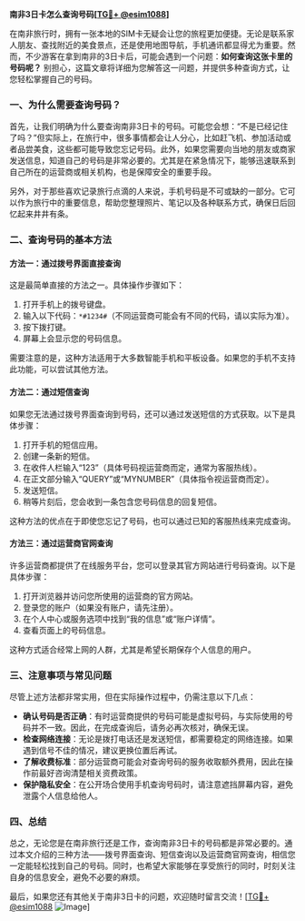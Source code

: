 **南非3日卡怎么查询号码[[TG💪+ @esim1088](https://t.me/s/esim1088)]**

在南非旅行时，拥有一张本地的SIM卡无疑会让您的旅程更加便捷。无论是联系家人朋友、查找附近的美食景点，还是使用地图导航，手机通讯都显得尤为重要。然而，不少游客在拿到南非的3日卡后，可能会遇到一个问题：**如何查询这张卡里的号码呢？** 别担心，这篇文章将详细为您解答这一问题，并提供多种查询方式，让您轻松掌握自己的号码。

### 一、为什么需要查询号码？

首先，让我们明确为什么要查询南非3日卡的号码。可能您会想：“不是已经记住了吗？”但实际上，在旅行中，很多事情都会让人分心，比如赶飞机、参加活动或者品尝美食，这些都可能导致您忘记号码。此外，如果您需要向当地的朋友或商家发送信息，知道自己的号码是非常必要的。尤其是在紧急情况下，能够迅速联系到自己所在的运营商或相关机构，也是保障安全的重要手段。

另外，对于那些喜欢记录旅行点滴的人来说，手机号码是不可或缺的一部分。它可以作为旅行中的重要信息，帮助您整理照片、笔记以及各种联系方式，确保日后回忆起来井井有条。

### 二、查询号码的基本方法

#### 方法一：通过拨号界面直接查询

这是最简单直接的方法之一。具体操作步骤如下：

1. 打开手机上的拨号键盘。
2. 输入以下代码：`*#1234#`（不同运营商可能会有不同的代码，请以实际为准）。
3. 按下拨打键。
4. 屏幕上会显示您的号码信息。

需要注意的是，这种方法适用于大多数智能手机和平板设备。如果您的手机不支持此功能，可以尝试其他方法。

#### 方法二：通过短信查询

如果您无法通过拨号界面查询到号码，还可以通过发送短信的方式获取。以下是具体步骤：

1. 打开手机的短信应用。
2. 创建一条新的短信。
3. 在收件人栏输入“123”（具体号码视运营商而定，通常为客服热线）。
4. 在正文部分输入“QUERY”或“MYNUMBER”（具体指令视运营商而定）。
5. 发送短信。
6. 稍等片刻后，您会收到一条包含您号码信息的回复短信。

这种方法的优点在于即使您忘记了号码，也可以通过已知的客服热线来完成查询。

#### 方法三：通过运营商官网查询

许多运营商都提供了在线服务平台，您可以登录其官方网站进行号码查询。以下是具体步骤：

1. 打开浏览器并访问您所使用的运营商的官方网站。
2. 登录您的账户（如果没有账户，请先注册）。
3. 在个人中心或服务选项中找到“我的信息”或“账户详情”。
4. 查看页面上的号码信息。

这种方式适合经常上网的人群，尤其是希望长期保存个人信息的用户。

### 三、注意事项与常见问题

尽管上述方法都非常实用，但在实际操作过程中，仍需注意以下几点：

- **确认号码是否正确**：有时运营商提供的号码可能是虚拟号码，与实际使用的号码并不一致。因此，在完成查询后，请务必再次核对，确保无误。
- **检查网络连接**：无论是拨打电话还是发送短信，都需要稳定的网络连接。如果遇到信号不佳的情况，建议更换位置后再试。
- **了解收费标准**：部分运营商可能会对查询号码的服务收取额外费用，因此在操作前最好咨询清楚相关资费政策。
- **保护隐私安全**：在公开场合使用手机查询号码时，请注意遮挡屏幕内容，避免泄露个人信息给他人。

### 四、总结

总之，无论您是在南非旅行还是工作，查询南非3日卡的号码都是非常必要的。通过本文介绍的三种方法——拨号界面查询、短信查询以及运营商官网查询，相信您一定能轻松找到自己的号码。同时，也希望大家能够在享受旅行的同时，时刻关注自身的信息安全，避免不必要的麻烦。

最后，如果您还有其他关于南非3日卡的问题，欢迎随时留言交流！[[TG💪+ @esim1088](https://t.me/s/esim1088) ![Image](https://i.postimg.cc/4NQfJmqS/Snipaste-2025-05-13-00-14-12.png)]